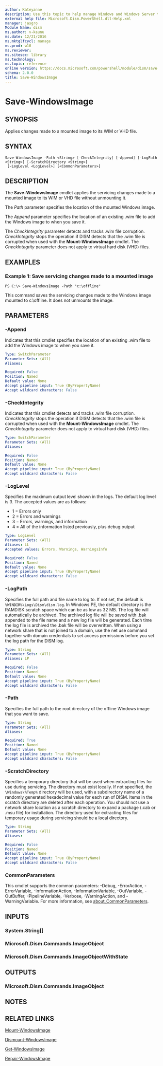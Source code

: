 ```yaml
---
author: Kateyanne
description: Use this topic to help manage Windows and Windows Server technologies with Windows PowerShell.
external help file: Microsoft.Dism.PowerShell.dll-Help.xml
manager: jasgro
Module Name: dism
ms.author: v-kaunu
ms.date: 12/21/2016
ms.mktglfcycl: manage
ms.prod: w10
ms.reviewer: 
ms.sitesec: library
ms.technology: 
ms.topic: reference
online version: https://docs.microsoft.com/powershell/module/dism/save-windowsimage?view=windowsserver2022-ps&wt.mc_id=ps-gethelp
schema: 2.0.0
title: Save-WindowsImage
---
```


# Save-WindowsImage

## SYNOPSIS
Applies changes made to a mounted image to its WIM or VHD file.

## SYNTAX

```
Save-WindowsImage -Path <String> [-CheckIntegrity] [-Append] [-LogPath <String>] [-ScratchDirectory <String>]
 [-LogLevel <LogLevel>] [<CommonParameters>]
```

## DESCRIPTION
The **Save-WindowsImage** cmdlet applies the servicing changes made to a mounted image to its WIM or VHD file without unmounting it.

The *Path* parameter specifies the location of the mounted Windows image.

The *Append* parameter specifies the location of an existing .wim file to add the Windows image to when you save it.

The *CheckIntegrity* parameter detects and tracks .wim file corruption.
*CheckIntegrity* stops the operation if DISM detects that the .wim file is corrupted when used with the **Mount-WindowsImage** cmdlet.
The *CheckIntegrity* parameter does not apply to virtual hard disk (VHD) files.

## EXAMPLES

### Example 1: Save servicing changes made to a mounted image
```
PS C:\> Save-WindowsImage -Path "c:\offline"
```

This command saves the servicing changes made to the Windows image mounted to c:\offline.
It does not unmounts the image.

## PARAMETERS

### -Append
Indicates that this cmdlet specifies the location of an existing .wim file to add the Windows image to when you save it.

```yaml
Type: SwitchParameter
Parameter Sets: (All)
Aliases: 

Required: False
Position: Named
Default value: None
Accept pipeline input: True (ByPropertyName)
Accept wildcard characters: False
```

### -CheckIntegrity
Indicates that this cmdlet detects and tracks .wim file corruption.
*CheckIntegrity* stops the operation if DISM detects that the .wim file is corrupted when used with the **Mount-WindowsImage** cmdlet.
The *CheckIntegrity* parameter does not apply to virtual hard disk (VHD) files.

```yaml
Type: SwitchParameter
Parameter Sets: (All)
Aliases: 

Required: False
Position: Named
Default value: None
Accept pipeline input: True (ByPropertyName)
Accept wildcard characters: False
```

### -LogLevel
Specifies the maximum output level shown in the logs.
The default log level is 3.
The accepted values are as follows:
- 1 = Errors only
- 2 = Errors and warnings
- 3 = Errors, warnings, and information
- 4 = All of the information listed previously, plus debug output

```yaml
Type: LogLevel
Parameter Sets: (All)
Aliases: LL
Accepted values: Errors, Warnings, WarningsInfo

Required: False
Position: Named
Default value: None
Accept pipeline input: True (ByPropertyName)
Accept wildcard characters: False
```

### -LogPath
Specifies the full path and file name to log to.
If not set, the default is `%WINDIR%\Logs\Dism\dism.log`.
In Windows PE, the default directory is the RAMDISK scratch space which can be as low as 32 MB.
The log file will automatically be archived.
The archived log file will be saved with .bak appended to the file name and a new log file will be generated.
Each time the log file is archived the .bak file will be overwritten. 
When using a network share that is not joined to a domain, use the net use command together with domain credentials to set access permissions before you set the log path for the DISM log.

```yaml
Type: String
Parameter Sets: (All)
Aliases: LP

Required: False
Position: Named
Default value: None
Accept pipeline input: True (ByPropertyName)
Accept wildcard characters: False
```

### -Path
Specifies the full path to the root directory of the offline Windows image that you want to save.

```yaml
Type: String
Parameter Sets: (All)
Aliases: 

Required: True
Position: Named
Default value: None
Accept pipeline input: True (ByPropertyName)
Accept wildcard characters: False
```

### -ScratchDirectory
Specifies a temporary directory that will be used when extracting files for use during servicing.
The directory must exist locally.
If not specified, the `\Windows\%Temp%` directory will be used, with a subdirectory name of a randomly generated hexadecimal value for each run of DISM.
Items in the scratch directory are deleted after each operation. 
You should not use a network share location as a scratch directory to expand a package (.cab or .msu file) for installation.
The directory used for extracting files for temporary usage during servicing should be a local directory.

```yaml
Type: String
Parameter Sets: (All)
Aliases: 

Required: False
Position: Named
Default value: None
Accept pipeline input: True (ByPropertyName)
Accept wildcard characters: False
```

### CommonParameters
This cmdlet supports the common parameters: -Debug, -ErrorAction, -ErrorVariable, -InformationAction, -InformationVariable, -OutVariable, -OutBuffer, -PipelineVariable, -Verbose, -WarningAction, and -WarningVariable. For more information, see [about_CommonParameters](https://go.microsoft.com/fwlink/?LinkID=113216).

## INPUTS

### System.String[]

### Microsoft.Dism.Commands.ImageObject

### Microsoft.Dism.Commands.ImageObjectWithState

## OUTPUTS

### Microsoft.Dism.Commands.ImageObject

## NOTES

## RELATED LINKS

[Mount-WindowsImage](./Mount-WindowsImage.md)

[Dismount-WindowsImage](./Dismount-WindowsImage.md)

[Get-WindowsImage](./Get-WindowsImage.md)

[Repair-WindowsImage](./Repair-WindowsImage.md)

